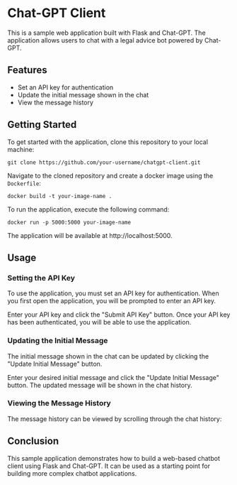 # Chat-GPT Client

This is a sample web application built with Flask and Chat-GPT. The application allows users to chat with a legal advice bot powered by Chat-GPT.

## Features

- Set an API key for authentication
- Update the initial message shown in the chat
- View the message history

## Getting Started

To get started with the application, clone this repository to your local machine:

```
git clone https://github.com/your-username/chatgpt-client.git
```

Navigate to the cloned repository and create a docker image using the `Dockerfile`:

```
docker build -t your-image-name .
```

To run the application, execute the following command:

```
docker run -p 5000:5000 your-image-name
```

The application will be available at http://localhost:5000.

## Usage

### Setting the API Key
To use the application, you must set an API key for authentication. When you first open the application, you will be prompted to enter an API key.

Enter your API key and click the "Submit API Key" button. Once your API key has been authenticated, you will be able to use the application.

### Updating the Initial Message

The initial message shown in the chat can be updated by clicking the "Update Initial Message" button.

Enter your desired initial message and click the "Update Initial Message" button. The updated message will be shown in the chat history.

### Viewing the Message History

The message history can be viewed by scrolling through the chat history:

## Conclusion

This sample application demonstrates how to build a web-based chatbot client using Flask and Chat-GPT. It can be used as a starting point for building more complex chatbot applications.